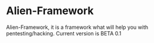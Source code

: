 # Alien-Framework
Alien-Framework, it is a framework what will help you with pentesting/hacking. Current version is BETA 0.1
